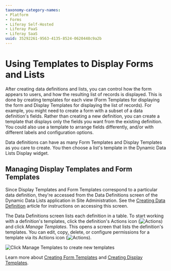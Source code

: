 ```yaml
---
taxonomy-category-names:
- Platform
- Forms
- Liferay Self-Hosted
- Liferay PaaS
- Liferay SaaS
uuid: 35292261-9563-4135-8524-0620448c9a2b
---
```

# Using Templates to Display Forms and Lists

After creating data definitions and lists, you can control how the form appears to users, and how the resulting list of records is displayed. This is done by creating templates for each view (Form Templates for displaying the form and Display Templates for displaying the list of records). For example, you might need to create a form with a subset of a data definition's fields. Rather than creating a new definition, you can create a template that displays only the fields you want from the existing definition. You could also use a template to arrange fields differently, and/or with different labels and configuration options.

Data definitions can have as many Form Templates and Display Templates as you care to create. You then choose a list's template in the Dynamic Data Lists Display widget.

## Managing Display Templates and Form Templates

Since Display Templates and Form Templates correspond to a particular data definition, they're accessed from the Data Definitions screen of the Dynamic Data Lists application in Site Administration. See the [Creating Data Definition](./creating-data-definitions.md) article for instructions on accessing this screen.

The Data Definitions screen lists each definition in a table. To start working with a definition's templates, click the definition's Actions icon (![Actions](../../../images/icon-actions.png)) and click *Manage Templates*. This opens a screen that lists the definition's templates. You can edit, copy, delete, or configure permissions for a template via its Actions icon (![Actions](../../../images/icon-actions.png)).

![Click Manage Templates to create new templates](./using-templates-to-display-forms-and-lists/images/01.png)

Learn more about [Creating Form Templates](./creating-form-templates.md) and [Creating Display Templates](./creating-display-templates.md). 
